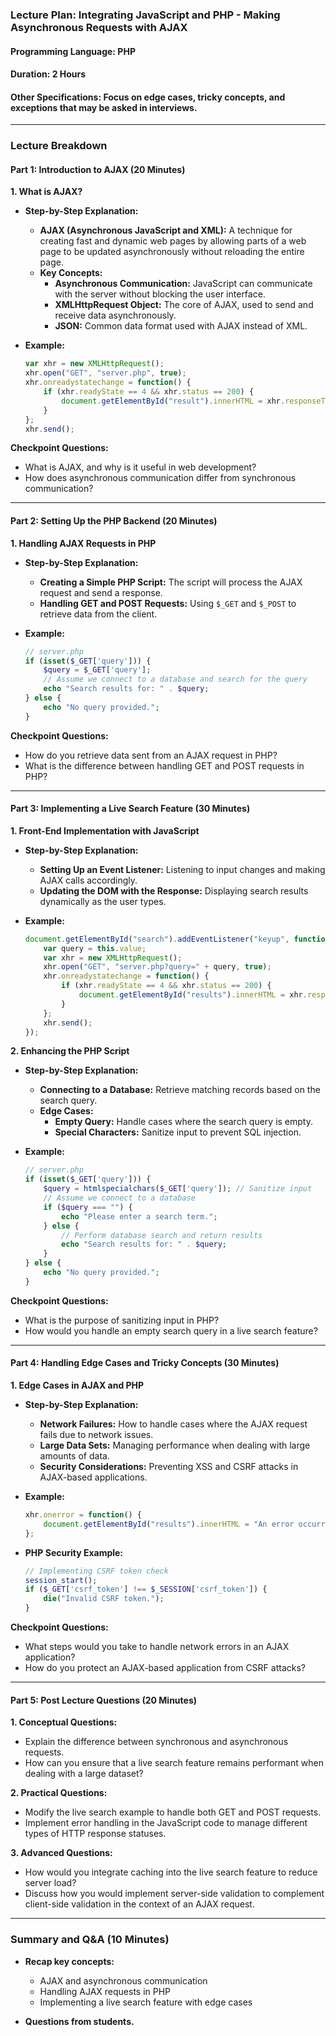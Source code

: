 ### Lecture Plan: Integrating JavaScript and PHP - Making Asynchronous Requests with AJAX
#### Programming Language: PHP
#### Duration: 2 Hours
#### Other Specifications: Focus on edge cases, tricky concepts, and exceptions that may be asked in interviews.

---

### Lecture Breakdown

#### Part 1: Introduction to AJAX (20 Minutes)

**1. What is AJAX?**
- **Step-by-Step Explanation:**
  - **AJAX (Asynchronous JavaScript and XML):** A technique for creating fast and dynamic web pages by allowing parts of a web page to be updated asynchronously without reloading the entire page.
  - **Key Concepts:**
    - **Asynchronous Communication:** JavaScript can communicate with the server without blocking the user interface.
    - **XMLHttpRequest Object:** The core of AJAX, used to send and receive data asynchronously.
    - **JSON:** Common data format used with AJAX instead of XML.

- **Example:**
  ```javascript
  var xhr = new XMLHttpRequest();
  xhr.open("GET", "server.php", true);
  xhr.onreadystatechange = function() {
      if (xhr.readyState == 4 && xhr.status == 200) {
          document.getElementById("result").innerHTML = xhr.responseText;
      }
  };
  xhr.send();
  ```

**Checkpoint Questions:**
  - What is AJAX, and why is it useful in web development?
  - How does asynchronous communication differ from synchronous communication?

---

#### Part 2: Setting Up the PHP Backend (20 Minutes)

**1. Handling AJAX Requests in PHP**
- **Step-by-Step Explanation:**
  - **Creating a Simple PHP Script:** The script will process the AJAX request and send a response.
  - **Handling GET and POST Requests:** Using `$_GET` and `$_POST` to retrieve data from the client.

- **Example:**
  ```php
  // server.php
  if (isset($_GET['query'])) {
      $query = $_GET['query'];
      // Assume we connect to a database and search for the query
      echo "Search results for: " . $query;
  } else {
      echo "No query provided.";
  }
  ```

**Checkpoint Questions:**
  - How do you retrieve data sent from an AJAX request in PHP?
  - What is the difference between handling GET and POST requests in PHP?

---

#### Part 3: Implementing a Live Search Feature (30 Minutes)

**1. Front-End Implementation with JavaScript**
- **Step-by-Step Explanation:**
  - **Setting Up an Event Listener:** Listening to input changes and making AJAX calls accordingly.
  - **Updating the DOM with the Response:** Displaying search results dynamically as the user types.

- **Example:**
  ```javascript
  document.getElementById("search").addEventListener("keyup", function() {
      var query = this.value;
      var xhr = new XMLHttpRequest();
      xhr.open("GET", "server.php?query=" + query, true);
      xhr.onreadystatechange = function() {
          if (xhr.readyState == 4 && xhr.status == 200) {
              document.getElementById("results").innerHTML = xhr.responseText;
          }
      };
      xhr.send();
  });
  ```

**2. Enhancing the PHP Script**
- **Step-by-Step Explanation:**
  - **Connecting to a Database:** Retrieve matching records based on the search query.
  - **Edge Cases:**
    - **Empty Query:** Handle cases where the search query is empty.
    - **Special Characters:** Sanitize input to prevent SQL injection.

- **Example:**
  ```php
  // server.php
  if (isset($_GET['query'])) {
      $query = htmlspecialchars($_GET['query']); // Sanitize input
      // Assume we connect to a database
      if ($query === "") {
          echo "Please enter a search term.";
      } else {
          // Perform database search and return results
          echo "Search results for: " . $query;
      }
  } else {
      echo "No query provided.";
  }
  ```

**Checkpoint Questions:**
  - What is the purpose of sanitizing input in PHP?
  - How would you handle an empty search query in a live search feature?

---

#### Part 4: Handling Edge Cases and Tricky Concepts (30 Minutes)

**1. Edge Cases in AJAX and PHP**
- **Step-by-Step Explanation:**
  - **Network Failures:** How to handle cases where the AJAX request fails due to network issues.
  - **Large Data Sets:** Managing performance when dealing with large amounts of data.
  - **Security Considerations:** Preventing XSS and CSRF attacks in AJAX-based applications.

- **Example:**
  ```javascript
  xhr.onerror = function() {
      document.getElementById("results").innerHTML = "An error occurred during the request.";
  };
  ```

- **PHP Security Example:**
  ```php
  // Implementing CSRF token check
  session_start();
  if ($_GET['csrf_token'] !== $_SESSION['csrf_token']) {
      die("Invalid CSRF token.");
  }
  ```

**Checkpoint Questions:**
  - What steps would you take to handle network errors in an AJAX application?
  - How do you protect an AJAX-based application from CSRF attacks?

---

#### Part 5: Post Lecture Questions (20 Minutes)

**1. Conceptual Questions:**
  - Explain the difference between synchronous and asynchronous requests.
  - How can you ensure that a live search feature remains performant when dealing with a large dataset?

**2. Practical Questions:**
  - Modify the live search example to handle both GET and POST requests.
  - Implement error handling in the JavaScript code to manage different types of HTTP response statuses.

**3. Advanced Questions:**
  - How would you integrate caching into the live search feature to reduce server load?
  - Discuss how you would implement server-side validation to complement client-side validation in the context of an AJAX request.

---

### Summary and Q&A (10 Minutes)
- **Recap key concepts:**
  - AJAX and asynchronous communication
  - Handling AJAX requests in PHP
  - Implementing a live search feature with edge cases

- **Questions from students.**
